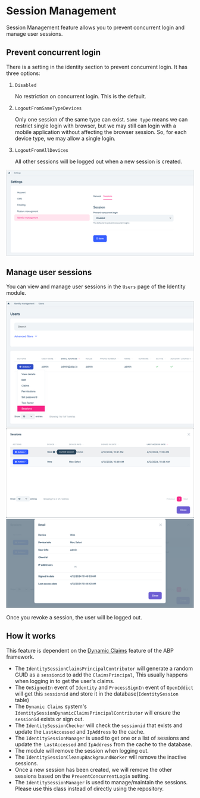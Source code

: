 # Session Management

Session Management feature allows you to prevent concurrent login and manage user sessions.

## Prevent concurrent login

There is a setting in the identity section to prevent concurrent login. It has three options:

1. `Disabled`

    No restriction on concurrent login. This is the default.

2. `LogoutFromSameTypeDevices`

    Only one session of the same type can exist. 
    `Same type` means we can restrict single login with browser, but we may still can login with a mobile application without affecting the browser session. So, for each device type, we may allow a single login.

3. `LogoutFromAllDevices`

    All other sessions will be logged out when a new session is created.

![prevent-concurrent-login](../../images/prevent-concurrent-login.png)

## Manage user sessions

You can view and manage user sessions in the `Users` page of the Identity module.

![user-sessions](../../images/user-sessions.png)
![sessions-modal.png](../../images/sessions-modal.png)
![session-details-modal.png](../../images/session-details-modal.png)

Once you revoke a session, the user will be logged out.

## How it works

This feature is dependent on the [Dynamic Claims](https://docs.abp.io/en/abp/latest/Dynamic-Claims) feature of the ABP framework.

* The `IdentitySessionClaimsPrincipalContributor` will generate a random GUID as a `sessionid` to add the `ClaimsPrincipal`, This usually happens when logging in to get the user's claims.
* The `OnSignedIn` event of `Identity` and `ProcessSignIn` event of `OpenIddict` will get this `sessionid` and store it in the database(`IdentitySession` table)
* The `Dynamic Claims` system's `IdentitySessionDynamicClaimsPrincipalContributor` will ensure the `sessionid` exists or sign out.
* The `IdentitySessionChecker` will check the `sessionid` that exists and update the `LastAccessed` and `IpAddress`  to the cache.
* The `IdentitySessionManager` is used to get one or a list of sessions and update the` LastAccessed` and `IpAddress` from the cache to the database.
* The module will remove the session when logging out.
* The `IdentitySessionCleanupBackgroundWorker` will remove the inactive sessions.
* Once a new session has been created, we will remove the other sessions based on the `PreventConcurrentLogin` setting.
* The `IdentitySessionManager` is used to manage/maintain the sessions. Please use this class instead of directly using the repository.
